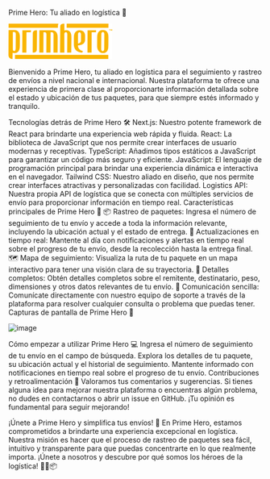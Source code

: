 Prime Hero: Tu aliado en logística 🚚


![Prime Hero Logo](./primhero/assets/logo/Logo.svg)


Bienvenido a Prime Hero, tu aliado en logística para el seguimiento y rastreo de envíos a nivel nacional e internacional. Nuestra plataforma te ofrece una experiencia de primera clase al proporcionarte información detallada sobre el estado y ubicación de tus paquetes, para que siempre estés informado y tranquilo.

Tecnologías detrás de Prime Hero 🛠️
Next.js: Nuestro potente framework de React para brindarte una experiencia web rápida y fluida.
React: La biblioteca de JavaScript que nos permite crear interfaces de usuario modernas y receptivas.
TypeScript: Añadimos tipos estáticos a JavaScript para garantizar un código más seguro y eficiente.
JavaScript: El lenguaje de programación principal para brindar una experiencia dinámica e interactiva en el navegador.
Tailwind CSS: Nuestro aliado en diseño, que nos permite crear interfaces atractivas y personalizadas con facilidad.
Logistics API: Nuestra propia API de logística que se conecta con múltiples servicios de envío para proporcionar información en tiempo real.
Características principales de Prime Hero 🚀
📦 Rastreo de paquetes: Ingresa el número de seguimiento de tu envío y accede a toda la información relevante, incluyendo la ubicación actual y el estado de entrega.
📆 Actualizaciones en tiempo real: Mantente al día con notificaciones y alertas en tiempo real sobre el progreso de tu envío, desde la recolección hasta la entrega final.
🗺️ Mapa de seguimiento: Visualiza la ruta de tu paquete en un mapa interactivo para tener una visión clara de su trayectoria.
📝 Detalles completos: Obtén detalles completos sobre el remitente, destinatario, peso, dimensiones y otros datos relevantes de tu envío.
📧 Comunicación sencilla: Comunícate directamente con nuestro equipo de soporte a través de la plataforma para resolver cualquier consulta o problema que puedas tener.
Capturas de pantalla de Prime Hero 📸

![image](https://github.com/pablosecuen/primhero/assets/114095359/6fabc8b4-c80e-48a5-a4e6-f18a250f4d97)



Cómo empezar a utilizar Prime Hero 💻
Ingresa el número de seguimiento de tu envío en el campo de búsqueda.
Explora los detalles de tu paquete, su ubicación actual y el historial de seguimiento.
Mantente informado con notificaciones en tiempo real sobre el progreso de tu envío.
Contribuciones y retroalimentación 🤝
Valoramos tus comentarios y sugerencias. Si tienes alguna idea para mejorar nuestra plataforma o encuentras algún problema, no dudes en contactarnos o abrir un issue en GitHub. ¡Tu opinión es fundamental para seguir mejorando!

¡Únete a Prime Hero y simplifica tus envíos! 🚀
En Prime Hero, estamos comprometidos a brindarte una experiencia excepcional en logística. Nuestra misión es hacer que el proceso de rastreo de paquetes sea fácil, intuitivo y transparente para que puedas concentrarte en lo que realmente importa. ¡Únete a nosotros y descubre por qué somos los héroes de la logística! 🦸‍♂️📦
